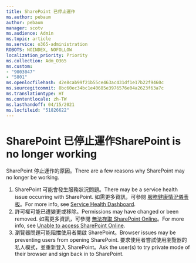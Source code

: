 ```yaml
---
title: SharePoint 已停止運作
ms.author: pebaum
author: pebaum
manager: scotv
ms.audience: Admin
ms.topic: article
ms.service: o365-administration
ROBOTS: NOINDEX, NOFOLLOW
localization_priority: Priority
ms.collection: Adm_O365
ms.custom:
- "9003047"
- "5801"
ms.openlocfilehash: 42e8cab99f21b55ce463ac431df1e17b22f9460c
ms.sourcegitcommit: 8bc60ec34bc1e40685e3976576e04a2623f63a7c
ms.translationtype: HT
ms.contentlocale: zh-TW
ms.lasthandoff: 04/15/2021
ms.locfileid: "51826622"
---
```

# <a name="sharepoint-is-no-longer-working"></a><span data-ttu-id="bc029-102">SharePoint 已停止運作</span><span class="sxs-lookup"><span data-stu-id="bc029-102">SharePoint is no longer working</span></span>

<span data-ttu-id="bc029-103">SharePoint 停止運作的原因。</span><span class="sxs-lookup"><span data-stu-id="bc029-103">There are a few reasons why SharePoint may no longer be working.</span></span>

1. <span data-ttu-id="bc029-104">SharePoint 可能會發生服務狀況問題。</span><span class="sxs-lookup"><span data-stu-id="bc029-104">There may be a service health issue occurring with SharePoint.</span></span> <span data-ttu-id="bc029-105">如需更多資訊，可參閱 [服務健康情況儀表板](https://admin.microsoft.com/AdminPortal/Home#/servicehealth)。</span><span class="sxs-lookup"><span data-stu-id="bc029-105">For more info, see [Service Health Dashboard](https://admin.microsoft.com/AdminPortal/Home#/servicehealth).</span></span>
2. <span data-ttu-id="bc029-106">許可權可能已遭變更或移除。</span><span class="sxs-lookup"><span data-stu-id="bc029-106">Permissions may have changed or been removed.</span></span> <span data-ttu-id="bc029-107">如需更多資訊，可參閱 [無法存取 SharePoint Online](https://docs.microsoft.com/sharepoint/troubleshoot/sharing-and-permissions/sharepoint-online-inaccessible)。</span><span class="sxs-lookup"><span data-stu-id="bc029-107">For more info, see [Unable to access SharePoint Online](https://docs.microsoft.com/sharepoint/troubleshoot/sharing-and-permissions/sharepoint-online-inaccessible).</span></span>
3. <span data-ttu-id="bc029-108">瀏覽器問題可能阻擋使用者開啟 SharePoint。</span><span class="sxs-lookup"><span data-stu-id="bc029-108">Browser issues may be preventing users from opening SharePoint.</span></span> <span data-ttu-id="bc029-109">要求使用者嘗試使用瀏覽器的私人模式，並重新登入 SharePoint。</span><span class="sxs-lookup"><span data-stu-id="bc029-109">Ask the user(s) to try private mode of their browser and sign back in to SharePoint.</span></span>